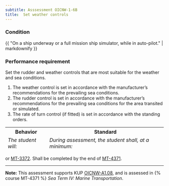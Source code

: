 ```yaml
---
subtitle: Asssessment OICNW-1-6B
title:  Set weather controls
---
```




### Condition

{{ "On a ship underway or a full mission ship simulator, while in auto-pilot." | markdownify }}

### Performance requirement 

<table width='100%' class='Guidelines'>
 <thead>
 <tr>
     <th class='thirty'>Behavior</th>
     <th class='seventy'>Standard</th>
 </tr>
 <tr>
     <td><em>The student will:</em></td>
     <td><em>During assessment, the student shall, at a minimum:</em></td>
 </tr>
 </thead>
 <tbody>


<!--rowstart-->

Set the rudder and weather controls that are most suitable for the weather and sea conditions.

<!--cellbreak-->

1. The weather control is set in accordance with the manufacturer’s recommendations for the prevailing sea conditions.
2. The rudder control is set in accordance with the manufacturer’s recommendations for the prevailing sea conditions for the area transited or simulated.
3. The rate of turn control (if fitted) is set in accordance with the standing orders.

<!--rowend-->


 </tbody>
 </table>

or [MT-3372](mt-3372). Shall be completed by the end of [MT-4371](mt-4371).


*****

**Note:** This assessment supports KUP [OICNW-A1.08]({{site.baseurl}}/tables/21.html#OICNW-A1.08), and is assessed in  {% course  MT-4371 %}  *Sea Term IV: Marine Transportation*. 

